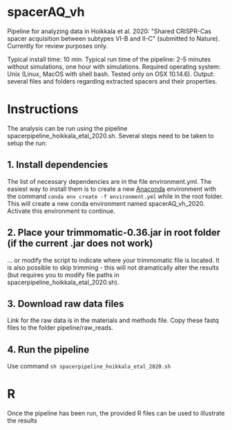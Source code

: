 # spacerAQ_vh
Pipeline for analyzing data in Hoikkala et al. 2020: "Shared CRISPR-Cas spacer acquisition between subtypes VI-B and II-C" (submitted to Nature). Currently for review purposes only.

Typical install time: 10 min. Typical run time of the pipeline: 2-5 minutes without simulations, one hour with simulations. Required operating system: Unix (Linux, MacOS with shell bash. Tested only on OSX 10.14.6). Output: several files and folders regarding extracted spacers and their properties.

# Instructions
The analysis can be run using the pipeline spacerpipeline_hoikkala_etal_2020.sh.
Several steps need to be taken to setup the run:

## 1. Install dependencies
The list of necessary dependencies are in the file environment.yml. The easiest way to install them is to create a new [Anaconda](https://www.anaconda.com/distribution/) environment with the command `conda env create -f environment.yml` while in the root folder. This will create a new conda environment named spacerAQ_vh_2020. Activate this environment to continue.

## 2. Place your trimmomatic-0.36.jar in root folder (if the current .jar does not work)
... or modify the script to indicate where your trimmomatic file is located. It is also possible to skip trimming - this will not dramatically alter the results (but requires you to modify file paths in spacerpipeline_hoikkala_etal_2020.sh).

## 3. Download raw data files
Link for the raw data is in the materials and methods file. Copy these fastq files to the folder pipeline/raw_reads.

## 4. Run the pipeline
Use command `sh spacerpipeline_hoikkala_etal_2020.sh`

# R
Once the pipeline has been run, the provided R files can be used to illustrate the results
